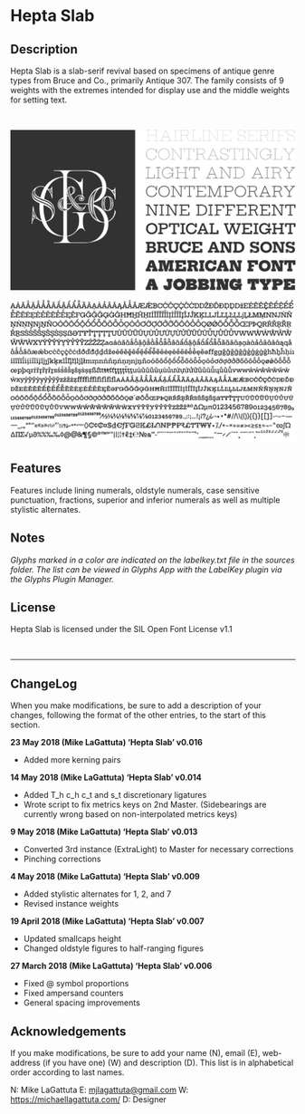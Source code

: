 # Hepta Slab

## Description
Hepta Slab is a slab-serif revival based on specimens of antique genre types from Bruce and Co., primarily Antique 307. The family consists of 9 weights with the extremes intended for display use and the middle weights for setting text.

<br/>

![Character Set](docs/images/v0.008-waterfall.svg)


![Hepta Slab Waterfall](docs/images/v0.008-charSet.svg)

## Features
Features include lining numerals, oldstyle numerals, case sensitive punctuation, fractions, superior and inferior numerals as well as multiple stylistic alternates.

## Notes
*Glyphs marked in a color are indicated on the labelkey.txt file in the sources folder. The list can be viewed in Glyphs App with the LabelKey plugin via the Glyphs Plugin Manager.*

## License
Hepta Slab is licensed under the SIL Open Font License v1.1

<br/>

---

## ChangeLog
When you make modifications, be sure to add a description of your changes, following the format of the other entries, to the start of this section.

**23 May 2018 (Mike LaGattuta) ‘Hepta Slab’ v0.016**
* Added more kerning pairs

**14 May 2018 (Mike LaGattuta) ‘Hepta Slab’ v0.014**
* Added T_h c_h c_t and s_t  discretionary ligatures
* Wrote script to fix metrics keys on 2nd Master. (Sidebearings are currently wrong based on non-interpolated metrics keys)

**9 May 2018 (Mike LaGattuta) ‘Hepta Slab’ v0.013**
* Converted 3rd instance (ExtraLight) to Master for necessary corrections
* Pinching corrections

**4 May 2018 (Mike LaGattuta) ‘Hepta Slab’ v0.009**
* Added stylistic alternates for 1, 2, and 7
* Revised instance weights

**19 April 2018 (Mike LaGattuta) ‘Hepta Slab’ v0.007**
* Updated smallcaps height
* Changed oldstyle figures to half-ranging figures

**27 March 2018 (Mike LaGattuta) ‘Hepta Slab’ v0.006**
* Fixed @ symbol proportions
* Fixed ampersand counters
* General spacing improvements

## Acknowledgements
If you make modifications, be sure to add your name (N), 
email (E), web-address (if you have one) (W) and 
description (D). This list is in alphabetical order according to last names.

N: Mike LaGattuta
E: mjlagattuta@gmail.com
W: https://michaellagattuta.com/
D: Designer

